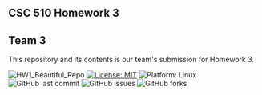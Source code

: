 ## CSC 510 Homework 3

## Team 3

This repository and its contents is our team's submission for Homework 3. 

![HW1_Beautiful_Repo](https://github.com/ncsu-csc-510/hw1/actions/workflows/python-app.yml/badge.svg?event=push)
[![License: MIT](https://img.shields.io/badge/License-MIT-yellow.svg)](https://opensource.org/licenses/MIT)
<img alt="Platform: Linux" src="https://img.shields.io/badge/Linux-FCC624?style=for-the-badge&logo=linux&logoColor=black"> <!-- Platform-Linux -->
![GitHub last commit](https://img.shields.io/github/last-commit/ncsu-csc-510/homework3)
![GitHub issues](https://img.shields.io/github/issues/ncsu-csc-510/homework3)
![GitHub forks](https://img.shields.io/github/forks/ncsu-csc-510/homework3)
